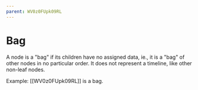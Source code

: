 ```yaml
---
parent: WV0z0FUpk09RL
---
```


# Bag

A node is a "bag" if its children have no assigned data, ie., it is a "bag" of other nodes in no particular order. It does not represent a timeline, like other non-leaf nodes. 

Example: [[WV0z0FUpk09RL]] is a bag.